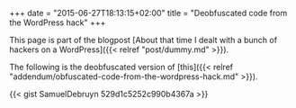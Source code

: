 +++
date = "2015-06-27T18:13:15+02:00"
title = "Deobfuscated code from the WordPress hack"
+++

This page is part of the blogpost [About that time I dealt with a bunch of hackers on a WordPress]({{< relref "post/dummy.md" >}}).

The following is the deobfuscated version of [this]({{< relref "addendum/obfuscated-code-from-the-wordpress-hack.md" >}}).

{{< gist SamuelDebruyn 529d1c5252c990b4367a >}}
